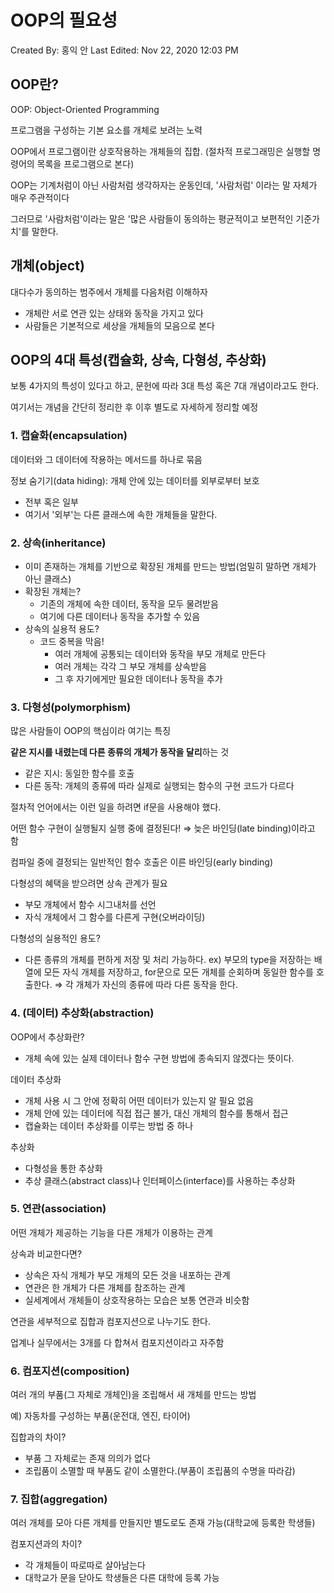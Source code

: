 # OOP의 필요성

Created By: 홍익 안
Last Edited: Nov 22, 2020 12:03 PM

## OOP란?

OOP: Object-Oriented Programming

프로그램을 구성하는 기본 요소를 개체로 보려는 노력

OOP에서 프로그램이란 상호작용하는 개체들의 집합.
(절차적 프로그래밍은 실행할 명령어의 목록을 프로그램으로 본다)

OOP는 기계처럼이 아닌 사람처럼 생각하자는 운동인데, '사람처럼' 이라는 말 자체가 매우 주관적이다

그러므로 '사람처럼'이라는 말은 '많은 사람들이 동의하는 평균적이고 보편적인 기준가치'를 말한다.

## 개체(object)

대다수가 동의하는 범주에서 개체를 다음처럼 이해하자

- 개체란 서로 연관 있는 상태와 동작을 가지고 있다
- 사람들은 기본적으로 세상을 개체들의 모음으로 본다

## OOP의 4대 특성(캡슐화, 상속, 다형성, 추상화)

보통 4가지의 특성이 있다고 하고, 문헌에 따라 3대 특성 혹은 7대 개념이라고도 한다.

여기서는 개념을 간단히 정리한 후 이후 별도로 자세하게 정리할 예정

### 1. 캡슐화(encapsulation)

데이터와 그 데이터에 작용하는 메서드를 하나로 묶음

정보 숨기기(data hiding): 개체 안에 있는 데이터를 외부로부터 보호

- 전부 혹은 일부
- 여기서 '외부'는 다른 클래스에 속한 개체들을 말한다.

### 2. 상속(inheritance)

- 이미 존재하는 개체를 기반으로 확장된 개체를 만드는 방법(엄밀히 말하면 개체가 아닌 클래스)
- 확장된 개체는?
    - 기존의 개체에 속한 데이터, 동작을 모두 물려받음
    - 여기에 다른 데이터나 동작을 추가할 수 있음
- 상속의 실용적 용도?
    - 코드 중복을 막음!
        - 여러 개체에 공통되는 데이터와 동작을 부모 개체로 만든다
        - 여러 개체는 각각 그 부모 개체를 상속받음
        - 그 후 자기에게만 필요한 데이터나 동작을 추가

### 3. 다형성(polymorphism)

많은 사람들이 OOP의 핵심이라 여기는 특징

**같은 지시를 내렸는데 다른 종류의 개체가 동작을 달리**하는 것

- 같은 지시: 동일한 함수를 호출
- 다른 동작: 개체의 종류에 따라 실제로 실행되는 함수의 구현 코드가 다르다

절차적 언어에서는 이런 일을 하려면 if문을 사용해야 했다.

어떤 함수 구현이 실행될지 실행 중에 결정된다! ⇒ 늦은 바인딩(late binding)이라고 함

컴파일 중에 결정되는 일반적인 함수 호출은 이른 바인딩(early binding)

다형성의 혜택을 받으려면 상속 관계가 필요

- 부모 개체에서 함수 시그내처를 선언
- 자식 개체에서 그 함수를 다른게 구현(오버라이딩)

다형성의 실용적인 용도?

- 다른 종류의 개체를 편하게 저장 및 처리 가능하다.
ex) 부모의 type을 저장하는 배열에 모든 자식 개체를 저장하고, 
for문으로 모든 개체를 순회하며 동일한 함수를 호출한다.
⇒ 각 개체가 자신의 종류에 따라 다른 동작을 한다.

### 4. (데이터) 추상화(abstraction)

OOP에서 추상화란?

- 개체 속에 있는 실제 데이터나 함수 구현 방법에 종속되지 않겠다는 뜻이다.

데이터 추상화

- 개체 사용 시 그 안에 정확히 어떤 데이터가 있는지 알 필요 없음
- 개체 안에 있는 데이터에 직접 접근 불가, 대신 개체의 함수를 통해서 접근
- 캡슐화는 데이터 추상화를 이루는 방법 중 하나

추상화

- 다형성을 통한 추상화
- 추상 클래스(abstract class)나 인터페이스(interface)를 사용하는 추상화

### 5. 연관(association)

어떤 개체가 제공하는 기능을 다른 개체가 이용하는 관계

상속과 비교한다면?

- 상속은 자식 개체가 부모 개체의 모든 것을 내포하는 관계
- 연관은 한 개체가 다른 개체를 참조하는 관계
- 실세계에서 개체들이 상호작용하는 모습은 보통 연관과 비슷함

연관을 세부적으로 집합과 컴포지션으로 나누기도 한다.

업계나 실무에서는 3개를 다 합쳐서 컴포지션이라고 자주함

### 6. 컴포지션(composition)

여러 개의 부품(그 자체로 개체인)을 조립해서 새 개체를 만드는 방법

예) 자동차를 구성하는 부품(운전대, 엔진, 타이어)

집합과의 차이?

- 부품 그 자체로는 존재 의의가 없다
- 조립품이 소멸할 때 부품도 같이 소멸한다.(부품이 조립품의 수명을 따라감)

### 7. 집합(aggregation)

여러 개체를 모아 다른 개체를 만들지만 별도로도 존재 가능(대학교에 등록한 학생들)

컴포지션과의 차이?

- 각 개체들이 따로따로 살아남는다
- 대학교가 문을 닫아도 학생들은 다른 대학에 등록 가능